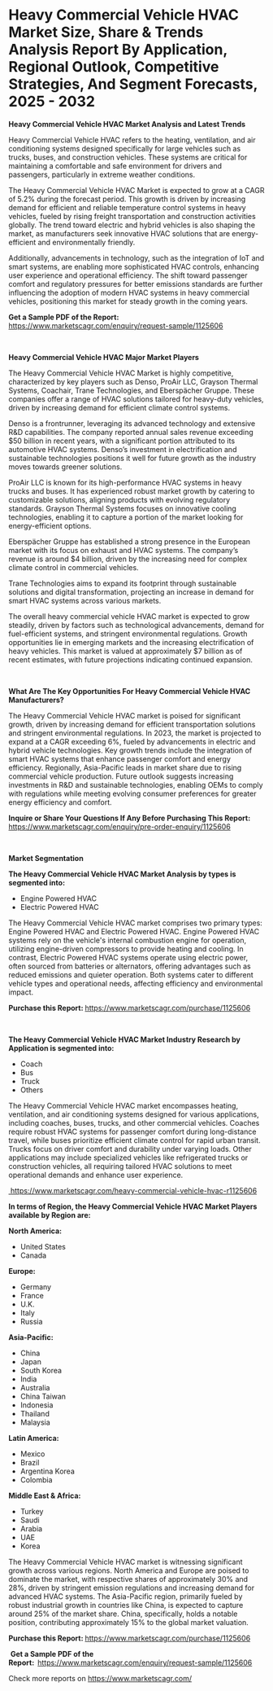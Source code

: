 <p><h1>Heavy Commercial Vehicle HVAC Market Size, Share & Trends Analysis Report By Application, Regional Outlook, Competitive Strategies, And Segment Forecasts, 2025 - 2032</h1></p><p><strong>Heavy Commercial Vehicle HVAC Market Analysis and Latest Trends</strong></p>
<p><p>Heavy Commercial Vehicle HVAC refers to the heating, ventilation, and air conditioning systems designed specifically for large vehicles such as trucks, buses, and construction vehicles. These systems are critical for maintaining a comfortable and safe environment for drivers and passengers, particularly in extreme weather conditions.</p><p>The Heavy Commercial Vehicle HVAC Market is expected to grow at a CAGR of 5.2% during the forecast period. This growth is driven by increasing demand for efficient and reliable temperature control systems in heavy vehicles, fueled by rising freight transportation and construction activities globally. The trend toward electric and hybrid vehicles is also shaping the market, as manufacturers seek innovative HVAC solutions that are energy-efficient and environmentally friendly.</p><p>Additionally, advancements in technology, such as the integration of IoT and smart systems, are enabling more sophisticated HVAC controls, enhancing user experience and operational efficiency. The shift toward passenger comfort and regulatory pressures for better emissions standards are further influencing the adoption of modern HVAC systems in heavy commercial vehicles, positioning this market for steady growth in the coming years.</p></p>
<p><strong>Get a Sample PDF of the Report:&nbsp;</strong> <a href="https://www.marketscagr.com/enquiry/request-sample/1125606?utm_campaign=2241&utm_medium=2&utm_source=Github&utm_content=ia&utm_term=09022025&utm_id=heavy-commercial-vehicle-hvac">https://www.marketscagr.com/enquiry/request-sample/1125606</a></p>
<p>&nbsp;</p>
<p><strong>Heavy Commercial Vehicle HVAC Major Market Players</strong></p>
<p><p>The Heavy Commercial Vehicle HVAC Market is highly competitive, characterized by key players such as Denso, ProAir LLC, Grayson Thermal Systems, Coachair, Trane Technologies, and Eberspächer Gruppe. These companies offer a range of HVAC solutions tailored for heavy-duty vehicles, driven by increasing demand for efficient climate control systems.</p><p>Denso is a frontrunner, leveraging its advanced technology and extensive R&D capabilities. The company reported annual sales revenue exceeding $50 billion in recent years, with a significant portion attributed to its automotive HVAC systems. Denso’s investment in electrification and sustainable technologies positions it well for future growth as the industry moves towards greener solutions.</p><p>ProAir LLC is known for its high-performance HVAC systems in heavy trucks and buses. It has experienced robust market growth by catering to customizable solutions, aligning products with evolving regulatory standards. Grayson Thermal Systems focuses on innovative cooling technologies, enabling it to capture a portion of the market looking for energy-efficient options.</p><p>Eberspächer Gruppe has established a strong presence in the European market with its focus on exhaust and HVAC systems. The company’s revenue is around $4 billion, driven by the increasing need for complex climate control in commercial vehicles.</p><p>Trane Technologies aims to expand its footprint through sustainable solutions and digital transformation, projecting an increase in demand for smart HVAC systems across various markets. </p><p>The overall heavy commercial vehicle HVAC market is expected to grow steadily, driven by factors such as technological advancements, demand for fuel-efficient systems, and stringent environmental regulations. Growth opportunities lie in emerging markets and the increasing electrification of heavy vehicles. This market is valued at approximately $7 billion as of recent estimates, with future projections indicating continued expansion.</p></p>
<p>&nbsp;</p>
<p><strong>What Are The Key Opportunities For Heavy Commercial Vehicle HVAC Manufacturers?</strong></p>
<p><p>The Heavy Commercial Vehicle HVAC market is poised for significant growth, driven by increasing demand for efficient transportation solutions and stringent environmental regulations. In 2023, the market is projected to expand at a CAGR exceeding 6%, fueled by advancements in electric and hybrid vehicle technologies. Key growth trends include the integration of smart HVAC systems that enhance passenger comfort and energy efficiency. Regionally, Asia-Pacific leads in market share due to rising commercial vehicle production. Future outlook suggests increasing investments in R&D and sustainable technologies, enabling OEMs to comply with regulations while meeting evolving consumer preferences for greater energy efficiency and comfort.</p></p>
<p><strong>Inquire or Share Your Questions If Any Before Purchasing This Report:</strong> <a href="https://www.marketscagr.com/enquiry/pre-order-enquiry/1125606?utm_campaign=2241&utm_medium=2&utm_source=Github&utm_content=ia&utm_term=09022025&utm_id=heavy-commercial-vehicle-hvac">https://www.marketscagr.com/enquiry/pre-order-enquiry/1125606</a></p>
<p>&nbsp;</p>
<p><strong>Market Segmentation</strong></p>
<p><strong>The Heavy Commercial Vehicle HVAC Market Analysis by types is segmented into:</strong></p>
<p><ul><li>Engine Powered HVAC</li><li>Electric Powered HVAC</li></ul></p>
<p><p>The Heavy Commercial Vehicle HVAC market comprises two primary types: Engine Powered HVAC and Electric Powered HVAC. Engine Powered HVAC systems rely on the vehicle's internal combustion engine for operation, utilizing engine-driven compressors to provide heating and cooling. In contrast, Electric Powered HVAC systems operate using electric power, often sourced from batteries or alternators, offering advantages such as reduced emissions and quieter operation. Both systems cater to different vehicle types and operational needs, affecting efficiency and environmental impact.</p></p>
<p><strong>Purchase this Report:&nbsp;</strong><a href="https://www.marketscagr.com/purchase/1125606?utm_campaign=2241&utm_medium=2&utm_source=Github&utm_content=ia&utm_term=09022025&utm_id=heavy-commercial-vehicle-hvac">https://www.marketscagr.com/purchase/1125606</a></p>
<p>&nbsp;</p>
<p><strong>The Heavy Commercial Vehicle HVAC Market Industry Research by Application is segmented into:</strong></p>
<p><ul><li>Coach</li><li>Bus</li><li>Truck</li><li>Others</li></ul></p>
<p><p>The Heavy Commercial Vehicle HVAC market encompasses heating, ventilation, and air conditioning systems designed for various applications, including coaches, buses, trucks, and other commercial vehicles. Coaches require robust HVAC systems for passenger comfort during long-distance travel, while buses prioritize efficient climate control for rapid urban transit. Trucks focus on driver comfort and durability under varying loads. Other applications may include specialized vehicles like refrigerated trucks or construction vehicles, all requiring tailored HVAC solutions to meet operational demands and enhance user experience.</p></p>
<p><a href="https://www.marketscagr.com/heavy-commercial-vehicle-hvac-r1125606?utm_campaign=2241&utm_medium=2&utm_source=Github&utm_content=ia&utm_term=09022025&utm_id=heavy-commercial-vehicle-hvac">&nbsp;https://www.marketscagr.com/heavy-commercial-vehicle-hvac-r1125606</a></p>
<p><strong>In terms of Region, the Heavy Commercial Vehicle HVAC Market Players available by Region are:</strong></p>
<p>
    <p> <strong> North America: </strong>
        <ul>
            <li>United States</li>
            <li>Canada</li>
        </ul>
        </p> 
    <p> <strong> Europe: </strong>
        <ul>
            <li>Germany</li>
            <li>France</li>
            <li>U.K.</li>
            <li>Italy</li>
            <li>Russia</li>
        </ul>
        </p> 
    <p> <strong> Asia-Pacific: </strong>
        <ul>
            <li>China</li>
            <li>Japan</li>
            <li>South Korea</li>
            <li>India</li>
            <li>Australia</li>
            <li>China Taiwan</li>
            <li>Indonesia</li>
            <li>Thailand</li>
            <li>Malaysia</li>
        </ul>
        </p> 
    <p> <strong> Latin America: </strong>
        <ul>
            <li>Mexico</li>
            <li>Brazil</li>
            <li>Argentina Korea</li>
            <li>Colombia</li>
        </ul>
        </p> 
    <p> <strong> Middle East & Africa: </strong>
        <ul>
            <li>Turkey</li>
            <li>Saudi</li>
            <li>Arabia</li>
            <li>UAE</li>
            <li>Korea</li>
        </ul>
    </p>
    </p>
<p><p>The Heavy Commercial Vehicle HVAC market is witnessing significant growth across various regions. North America and Europe are poised to dominate the market, with respective shares of approximately 30% and 28%, driven by stringent emission regulations and increasing demand for advanced HVAC systems. The Asia-Pacific region, primarily fueled by robust industrial growth in countries like China, is expected to capture around 25% of the market share. China, specifically, holds a notable position, contributing approximately 15% to the global market valuation.</p></p>
<p><strong>Purchase this Report: </strong><a href="https://www.marketscagr.com/purchase/1125606?utm_campaign=2241&utm_medium=2&utm_source=Github&utm_content=ia&utm_term=09022025&utm_id=heavy-commercial-vehicle-hvac">https://www.marketscagr.com/purchase/1125606</a></p>
<p>&nbsp;<strong>Get a Sample PDF of the Report:&nbsp;&nbsp;</strong><a href="https://www.marketscagr.com/enquiry/request-sample/1125606?utm_campaign=2241&utm_medium=2&utm_source=Github&utm_content=ia&utm_term=09022025&utm_id=heavy-commercial-vehicle-hvac">https://www.marketscagr.com/enquiry/request-sample/1125606</a></p>
<p><strong></strong></p>
<p>Check more reports on <a href="https://www.marketscagr.com/?utm_campaign=2241&utm_medium=2&utm_source=Github&utm_content=ia&utm_term=09022025&utm_id=heavy-commercial-vehicle-hvac">https://www.marketscagr.com/</a></p>
